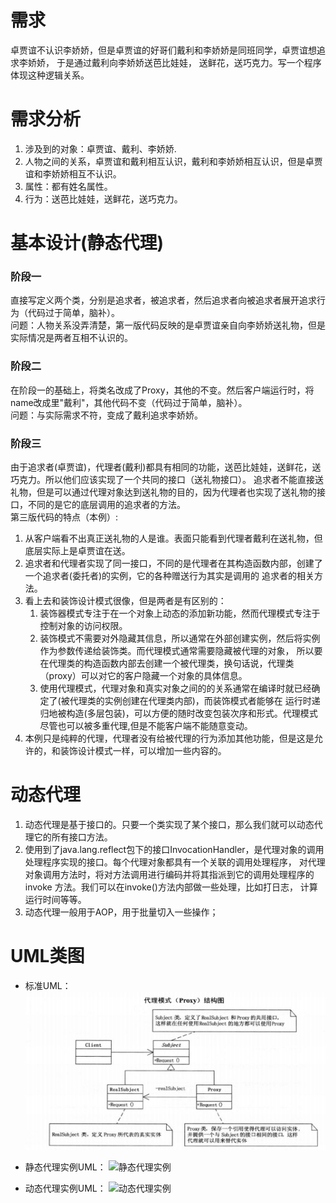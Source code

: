 # 需求
卓贾谊不认识李娇娇，但是卓贾谊的好哥们戴利和李娇娇是同班同学，卓贾谊想追求李娇娇，	于是通过戴利向李娇娇送芭比娃娃，
送鲜花，送巧克力。写一个程序体现这种逻辑关系。

# 需求分析
1. 涉及到的对象：卓贾谊、戴利、李娇娇.
2. 人物之间的关系，卓贾谊和戴利相互认识，戴利和李娇娇相互认识，但是卓贾谊和李娇娇相互不认识。
3. 属性：都有姓名属性。
4. 行为：送芭比娃娃，送鲜花，送巧克力。

# 基本设计(静态代理)
### 阶段一
直接写定义两个类，分别是追求者，被追求者，然后追求者向被追求者展开追求行为（代码过于简单，脑补）。<br/>
问题：人物关系没弄清楚，第一版代码反映的是卓贾谊亲自向李娇娇送礼物，但是实际情况是两者互相不认识的。
                        
### 阶段二
在阶段一的基础上，将类名改成了Proxy，其他的不变。然后客户端运行时，将name改成里"戴利"，其他代码不变（代码过于简单，脑补）。<br/>
问题：与实际需求不符，变成了戴利追求李娇娇。
	
### 阶段三
由于追求者(卓贾谊)，代理者(戴利)都具有相同的功能，送芭比娃娃，送鲜花，送巧克力。所以他们应该实现了一个共同的接口（送礼物接口）。
追求者不能直接送礼物，但是可以通过代理对象达到送礼物的目的，因为代理者也实现了送礼物的接口，不同的是它的底层调用的追求者的方法。<br/>
第三版代码的特点（本例）:
1. 从客户端看不出真正送礼物的人是谁。表面只能看到代理者戴利在送礼物，但底层实际上是卓贾谊在送。
2. 追求者和代理者实现了同一接口，不同的是代理者在其构造函数内部，创建了一个追求者(委托者)的实例，它的各种赠送行为其实是调用的
   追求者的相关方法。
3. 看上去和装饰设计模式很像，但是两者是有区别的：
   1. 装饰器模式专注于在一个对象上动态的添加新功能，然而代理模式专注于控制对象的访问权限。
   2. 装饰模式不需要对外隐藏其信息，所以通常在外部创建实例，然后将实例作为参数传递给装饰类。而代理模式通常需要隐藏被代理的对象，
      所以要在代理类的构造函数内部去创建一个被代理类，换句话说，代理类（proxy）可以对它的客户隐藏一个对象的具体信息。
   3. 使用代理模式，代理对象和真实对象之间的的关系通常在编译时就已经确定了(被代理类的实例创建在代理类内部)，而装饰模式者能够在
      运行时递归地被构造(多层包装)，可以方便的随时改变包装次序和形式。代理模式尽管也可以被多重代理,但是不能客户端不能随意变动。
4. 本例只是纯粹的代理，代理者没有给被代理的行为添加其他功能，但是这是允许的，和装饰设计模式一样，可以增加一些内容的。

# 动态代理
1. 动态代理是基于接口的。只要一个类实现了某个接口，那么我们就可以动态代理它的所有接口方法。
2. 使用到了java.lang.reflect包下的接口InvocationHandler，是代理对象的调用处理程序实现的接口。每个代理对象都具有一个关联的调用处理程序，
   对代理对象调用方法时，将对方法调用进行编码并将其指派到它的调用处理程序的 invoke 方法。我们可以在invoke()方法内部做一些处理，比如打日志，
   计算运行时间等等。
3. 动态代理一般用于AOP，用于批量切入一些操作；

# UML类图
+ 标准UML：
![代理模式](proxy.jpg)

+ 静态代理实例UML：
![静态代理实例](statics/static_proxy.png)

+ 动态代理实例UML：
![动态代理实例](dynamic/dynamic_proxy.png)